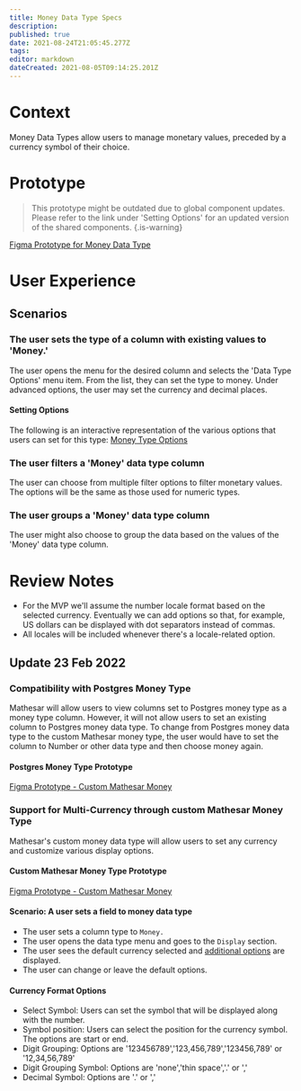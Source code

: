 ```yaml
---
title: Money Data Type Specs
description: 
published: true
date: 2021-08-24T21:05:45.277Z
tags: 
editor: markdown
dateCreated: 2021-08-05T09:14:25.201Z
---
```


# Context

Money Data Types allow users to manage monetary values, preceded by a currency symbol of their choice.

# Prototype

> This prototype might be outdated due to global component updates. Please refer to the link under 'Setting Options' for an updated version of the shared components.
{.is-warning}

[Figma Prototype for Money Data Type](https://www.figma.com/proto/Uaf1ntcldzK2U41Jhw6vS2/Mathesar-MVP?page-id=3380%3A23047&node-id=3380%3A23048&viewport=-1070%2C505%2C0.4795173108577728&scaling=contain&starting-point-node-id=3380%3A23048)

# User Experience

## Scenarios

### The user sets the type of a column with existing values to 'Money.'

The user opens the menu for the desired column and selects the 'Data Type Options' menu item. From the list, they can set the type to money. Under advanced options, the user may set the currency and decimal places.

#### Setting Options

The following is an interactive representation of the various options that users can set for this type:
[Money Type Options](https://www.figma.com/proto/Uaf1ntcldzK2U41Jhw6vS2/Mathesar-MVP?page-id=4260%3A37440&node-id=4270%3A40881&viewport=324%2C48%2C0.21&scaling=contain&starting-point-node-id=4270%3A40881&show-proto-sidebar=1)

### The user filters a 'Money' data type column

The user can choose from multiple filter options to filter monetary values. The options will be the same as those used for numeric types.

### The user groups a 'Money' data type column

The user might also choose to group the data based on the values of the 'Money' data type column.

# Review Notes

- For the MVP we'll assume the number locale format based on the selected currency. Eventually we can add options so that, for example, US dollars can be displayed with dot separators instead of commas. 
- All locales will be included whenever there's a locale-related option.

## Update 23 Feb 2022

### Compatibility with Postgres Money Type

Mathesar will allow users to view columns set to Postgres money type as a money type column. However, it will not allow users to set an existing column to Postgres money data type. To change from Postgres money data type to the custom Mathesar money type, the user would have to set the column to Number or other data type and then choose money again.

#### Postgres Money Type Prototype

[Figma Prototype - Custom Mathesar Money](https://www.figma.com/proto/Uaf1ntcldzK2U41Jhw6vS2/Mathesar-MVP?page-id=7552%3A83433&node-id=7646%3A84762&viewport=241%2C48%2C0.33&scaling=contain)

### Support for Multi-Currency through custom Mathesar Money Type

Mathesar's custom money data type will allow users to set any currency and customize various display options.

#### Custom Mathesar Money Type Prototype

[Figma Prototype - Custom Mathesar Money](https://www.figma.com/proto/Uaf1ntcldzK2U41Jhw6vS2/Mathesar-MVP?page-id=7552%3A83433&node-id=7590%3A84021&viewport=241%2C48%2C0.46&scaling=contain)

#### Scenario: A user sets a field to money data type

- The user sets a column type to `Money.`
- The user opens the data type menu and goes to the `Display` section.
- The user sees the default currency selected and [additional options](#currency_format_options) are displayed.
- The user can change or leave the default options.

#### Currency Format Options

- Select Symbol: Users can set the symbol that will be displayed along with the number.
- Symbol position: Users can select the position for the currency symbol. The options are start or end.
- Digit Grouping: Options are '123456789','123,456,789','123456,789' or '12,34,56,789'
- Digit Grouping Symbol: Options are 'none','thin space','.' or ','
- Decimal Symbol: Options are '.' or ','
